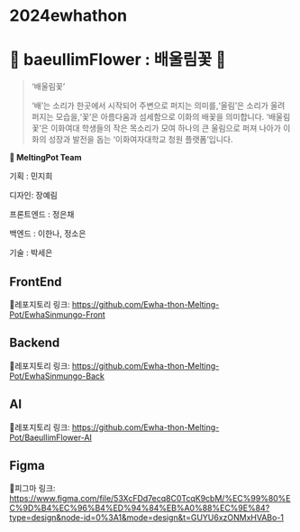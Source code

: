 # 2024ewhathon

# **🌸 baeullimFlower : 배울림꽃 🌸**
>‘배울림꽃’
>
>‘배’는 소리가 한곳에서 시작되어 주변으로 퍼지는 의미를,‘울림’은 소리가 울려 퍼지는 모습을,‘꽃’은 아름다움과 섬세함으로 이화의 배꽃을 의미합니다. ‘배울림꽃’은 이화여대 학생들의 작은 목소리가 모여 하나의 큰 울림으로 퍼져 나아가 이화의 성장과 발전을 돕는 ‘이화여자대학교 청원 플랫폼’입니다.

**🍯 MeltingPot Team**

기획 :  민지희 

디자인: 장예림

프론트엔드 : 정은채

백엔드 : 이한나, 정소은

기술 : 박세은


## FrontEnd

📍레포지토리 링크: https://github.com/Ewha-thon-Melting-Pot/EwhaSinmungo-Front

## Backend
📍레포지토리 링크: https://github.com/Ewha-thon-Melting-Pot/EwhaSinmungo-Back

## AI
📍레포지토리 링크: https://github.com/Ewha-thon-Melting-Pot/BaeullimFlower-AI

## Figma
📍피그마 링크: https://www.figma.com/file/53XcFDd7ecq8C0TcqK9cbM/%EC%99%80%EC%9D%B4%EC%96%B4%ED%94%84%EB%A0%88%EC%9E%84?type=design&node-id=0%3A1&mode=design&t=GUYU6xzONMxHVABo-1

